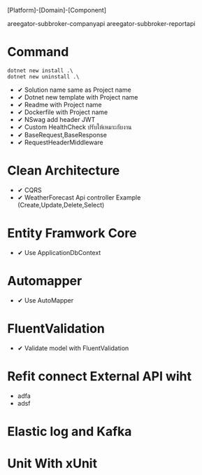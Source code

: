 [Platform]-[Domain]-[Component]

areegator-subbroker-companyapi
areegator-subbroker-reportapi

# Command
```
dotnet new install .\
dotnet new uninstall .\
```
- ✔ Solution name same as Project name
- ✔ Dotnet new template with Project name
- ✔ Readme with Project name
- ✔ Dockerfile with Project name
- ✔ NSwag add header JWT
- ✔ Custom HealthCheck ปรับให้เหมาะกับงาน
- ✔ BaseRequest,BaseResponse
- ✔ RequestHeaderMiddleware
# Clean Architecture 
- ✔ CQRS
- ✔ WeatherForecast Api controller Example (Create,Update,Delete,Select)

# Entity Framwork Core
- ✔ Use ApplicationDbContext

# Automapper
- ✔ Use AutoMapper

# FluentValidation
- ✔ Validate model with FluentValidation

# Refit connect External API wiht
- adfa
- adsf

# Elastic log and Kafka

# Unit With xUnit

